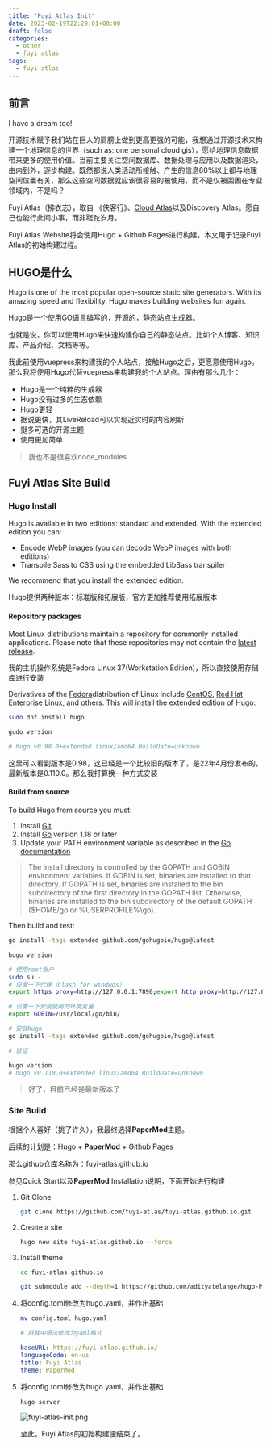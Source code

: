 ```yaml
---
title: "Fuyi Atlas Init"
date: 2023-02-19T22:29:01+08:00
draft: false
categories: 
  - other
  - fuyi atlas
tags: 
  - fuyi atlas
---
```


## 前言

I have a dream too!

开源技术赋予我们站在巨人的肩膀上做到更高更强的可能，我想通过开源技术来构建一个地理信息的世界（such as: one personal cloud gis），愿给地理信息数据带来更多的使用价值。当前主要关注空间数据库、数据处理与应用以及数据渲染，由内到外，逐步构建。既然都说人类活动所接触、产生的信息80%以上都与地理空间位置有关，那么这些空间数据就应该很容易的被使用，而不是仅被围困在专业领域内，不是吗？

Fuyi Atlas（拂衣志），取自 《侠客行》、[Cloud Atlas](https://cloud-atlas.readthedocs.io/zh_CN/latest/index.html)以及Discovery Atlas。愿自己也能行此间小事，而非蹉跎岁月。

Fuyi Atlas Website将会使用Hugo + Github Pages进行构建，本文用于记录Fuyi Atlas的初始构建过程。

## HUGO是什么

Hugo is one of the most popular open-source static site generators. With its amazing speed and flexibility, Hugo makes building websites fun again.

Hugo是一个使用GO语言编写的，开源的，静态站点生成器。

也就是说，你可以使用Hugo来快速构建你自己的静态站点。比如个人博客、知识库、产品介绍、文档等等。

我此前使用vuepress来构建我的个人站点，接触Hugo之后，更愿意使用Hugo。那么我将使用Hugo代替vuepress来构建我的个人站点。理由有那么几个：

- Hugo是一个纯粹的生成器
- Hugo没有过多的生态依赖
- Hugo更轻
- 据说更快，其LiveReload可以实现近实时的内容刷新
- 挺多可选的开源主题
- 使用更加简单

> 我也不是很喜欢node_modules

## Fuyi Atlas Site Build

### Hugo Install

Hugo is available in two editions: standard and extended. With the extended edition you can:

- Encode WebP images (you can decode WebP images with both editions)
- Transpile Sass to CSS using the embedded LibSass transpiler

We recommend that you install the extended edition.

Hugo提供两种版本：标准版和拓展版，官方更加推荐使用拓展版本

#### **Repository packages**

Most Linux distributions maintain a repository for commonly installed applications. Please note that these repositories may not contain the [latest release](https://github.com/gohugoio/hugo/releases/latest).

我的主机操作系统是Fedora Linux 37(Workstation Edition)，所以直接使用存储库进行安装

Derivatives of the [Fedora](https://getfedora.org/)distribution of Linux include [CentOS](https://www.centos.org/), [Red Hat Enterprise Linux](https://www.redhat.com/), and others. This will install the extended edition of Hugo:

```bash
sudo dnf install hugo

gudo version

# hugo v0.98.0+extended linux/amd64 BuildDate=unknown
```

这里可以看到版本是0.98，这已经是一个比较旧的版本了，是22年4月份发布的，最新版本是0.110.0。那么我打算换一种方式安装

#### **Build from source**

To build Hugo from source you must:

1. Install [Git](https://git-scm.com/book/en/v2/Getting-Started-Installing-Git)
2. Install [Go](https://go.dev/doc/install) version 1.18 or later
3. Update your PATH environment variable as described in the [Go documentation](https://go.dev/doc/code#Command)

> The install directory is controlled by the GOPATH and GOBIN environment variables. If GOBIN is set, binaries are installed to that directory. If GOPATH is set, binaries are installed to the bin 
subdirectory of the first directory in the GOPATH list. Otherwise, binaries are installed to the bin subdirectory of the default GOPATH ($HOME/go or %USERPROFILE%\go).
> 

Then build and test:

```bash
go install -tags extended github.com/gohugoio/hugo@latest

hugo version
```

```bash
# 使用root账户
sudo su -
# 设置一下代理（clash for windwos）
export https_proxy=http://127.0.0.1:7890;export http_proxy=http://127.0.0.1:7890;export all_proxy=socks5://127.0.0.1:7890

# 设置一下安装使用的环境变量
export GOBIN=/usr/local/go/bin/

# 安装hugo
go install -tags extended github.com/gohugoio/hugo@latest

# 验证

hugo version
# hugo v0.110.0+extended linux/amd64 BuildDate=unknown
```

> 好了，目前已经是最新版本了

### Site Build

根据个人喜好（挑了许久），我最终选择**PaperMod**主题。

后续的计划是：Hugo + **PaperMod** + Github Pages

那么github仓库名称为：fuyi-atlas.github.io

参见Quick Start以及**PaperMod** Installation说明，下面开始进行构建

1. Git Clone
    
    ```bash
    git clone https://github.com/fuyi-atlas/fuyi-atlas.github.io.git
    ```
    
2. Create a site
    
    ```bash
    hugo new site fuyi-atlas.github.io --force
    ```
    
3. Install theme
    
    ```bash
    cd fuyi-atlas.github.io
    
    git submodule add --depth=1 https://github.com/adityatelange/hugo-PaperMod.git themes/PaperMod
    ```
    
4. 将config.toml修改为hugo.yaml，并作出基础
    
    ```bash
    mv config.toml hugo.yaml
    
    # 将其中语法修改为yaml格式
    ```
    
    ```yaml
    baseURL: https://fuyi-atlas.github.io/
    languageCode: en-us
    title: Fuyi Atlas
    theme: PaperMod
    ```

5. 将config.toml修改为hugo.yaml，并作出基础

    ```bash
    hugo server
    ```
    ![fuyi-atlas-init.png](http://img.zhoujian.site/knowledge-base/other/fuyi-atlas-init.png)

    至此，Fuyi Atlas的初始构建便结束了。